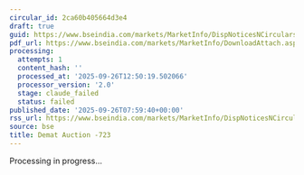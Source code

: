 ```yaml
---
circular_id: 2ca60b405664d3e4
draft: true
guid: https://www.bseindia.com/markets/MarketInfo/DispNoticesNCirculars.aspx?Noticeid={F62E9C6D-06A0-4F56-890D-5E5DE908492D}&noticeno=20250926-12&dt=09/26/2025&icount=12&totcount=50&flag=0
pdf_url: https://www.bseindia.com/markets/MarketInfo/DownloadAttach.aspx?id=20250926-12&attachedId=d3ea09f8-09fc-4837-8d5f-2a30b1cc6760
processing:
  attempts: 1
  content_hash: ''
  processed_at: '2025-09-26T12:50:19.502066'
  processor_version: '2.0'
  stage: claude_failed
  status: failed
published_date: '2025-09-26T07:59:40+00:00'
rss_url: https://www.bseindia.com/markets/MarketInfo/DispNoticesNCirculars.aspx?Noticeid={F62E9C6D-06A0-4F56-890D-5E5DE908492D}&noticeno=20250926-12&dt=09/26/2025&icount=12&totcount=50&flag=0
source: bse
title: Demat Auction -723
---
```


Processing in progress...
